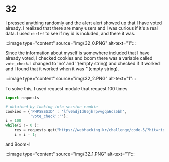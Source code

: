 # 32

I pressed anything randomly and the alert alert showed up that I have voted already. I realized that there are many users and I was curious if it's a real data.
I used `ctrl+f` to see if my id is included, and there it was.

:::image type="content" source="img/32_0.PNG" alt-text="1":::

Since the information about myself is somewhere included that I have already voted, I checked cookies and boom there was a variable called `vote_check`. I changed to 'no' and ''(empty string) and checked if It worked and I found that it worked when it was ''(empty string).

:::image type="content" source="img/32_2.PNG" alt-text="1":::

To solve this, I used request module that request 100 times    
                             

```python
import requests

# obtained by looking into session cookie
cookies = {'PHPSESSID' : 'lfv0adj1d95jhrpvvgqa6cs5bh',
           'vote_check':''};
i = 100
while(i != 0 ):
    res = requests.get("https://webhacking.kr/challenge/code-5/?hit=rightzero",cookies = cookies)
    i = i - 1;
```

and Boom~!

:::image type="content" source="img/32_1.PNG" alt-text="1":::